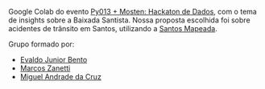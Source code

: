 Google Colab do evento [Py013 + Mosten: Hackaton de Dados](https://www.sympla.com.br/evento/py013-apresenta-hackathon-de-dados-desafio-tecnico-colaborativo/2951137), com o tema de insights sobre a Baixada Santista. Nossa proposta escolhida foi sobre acidentes de trânsito em Santos, utilizando a [Santos Mapeada](https://egov.santos.sp.gov.br/santosmapeada/CET/Acidente/MapaAcidente/).

Grupo formado por:

- [Evaldo Junior Bento](https://www.linkedin.com/in/evaldobento)
- [Marcos Zanetti](https://www.linkedin.com/in/marcos-zanetti/)
- [Miguel Andrade da Cruz](https://www.linkedin.com/in/miguel-andrade-da-cruz-68633029a)